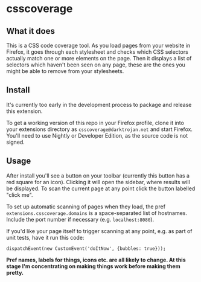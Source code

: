# csscoverage

## What it does

This is a CSS code coverage tool. As you load pages from your website in Firefox, it goes through each stylesheet and checks which CSS selectors actually match one or more elements on the page. Then it displays a list of selectors which haven't been seen on any page, these are the ones you might be able to remove from your stylesheets.

## Install

It's currently too early in the development process to package and release this extension.

To get a working version of this repo in your Firefox profile, clone it into your extensions directory as `csscoverage@darktrojan.net` and start Firefox. You'll need to use Nightly or Developer Edition, as the source code is not signed.

## Usage

After install you'll see a button on your toolbar (currently this button has a red square for an icon). Clicking it will open the sidebar, where results will be displayed. To scan the current page at any point click the button labelled "click me".

To set up automatic scanning of pages when they load, the pref `extensions.csscoverage.domains` is a space-separated list of hostnames. Include the port number if necessary (e.g. `localhost:8080`).

If you'd like your page itself to trigger scanning at any point, e.g. as part of unit tests, have it run this code:
```
dispatchEvent(new CustomEvent('doItNow', {bubbles: true}));
```

**Pref names, labels for things, icons etc. are all likely to change. At this stage I'm concentrating on making things work before making them pretty.**
